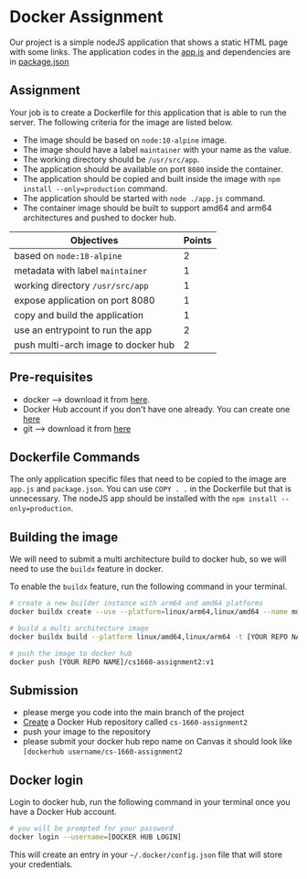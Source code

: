 # Docker Assignment

Our project is a simple nodeJS application that shows a static HTML page with some links. The application codes in the [app.js](app.js) and dependencies are in [package.json](package.json)

## Assignment
Your job is to create a Dockerfile for this application that is able to run the server. The following criteria for the image are listed below.

- The image should be based on `node:10-alpine` image. 
- The image should have a label `maintainer` with your name as the value.
- The working directory should be `/usr/src/app`.
- The application should be available on port `8080` inside the container.
- The application should be copied and built inside the image with `npm install --only=production` command.
- The application should be started with `node ./app.js` command.
- The container image should be built to support amd64 and arm64 architectures and pushed to docker hub.

| Objectives                                     | Points |
|------------------------------------------------|--------|
| based on `node:18-alpine`                      | 2      |
| metadata with label `maintainer`               | 1      |
| working directory `/usr/src/app`               | 1      |
| expose application on port 8080 | 1      |
| copy and build the application                 | 1      |
| use an entrypoint to run the app               | 2      |
| push multi-arch image to docker hub            | 2      |

## Pre-requisites
- docker -->  download it from [here](https://www.docker.com/products/docker-desktop).
- Docker Hub account if you don't have one already. You can create one [here](https://hub.docker.com/signup)
- git --> download it from [here](https://git-scm.com/downloads)


## Dockerfile Commands
The only application specific files that need to be copied to the image are `app.js` and `package.json`. You can use `COPY . .` in the Dockerfile but that is unnecessary. The nodeJS app should be installed with the `npm install --only=production`.

## Building the image
We will need to submit a multi architecture build to docker hub, so we will need to use the `buildx` feature in docker. 

To enable the `buildx` feature, run the following command in your terminal.

```bash 
# create a new builder instance with arm64 and amd64 platforms
docker buildx create --use --platform=linux/arm64,linux/amd64 --name multi-platform-builder

# build a multi architecture image
docker buildx build --platform linux/amd64,linux/arm64 -t [YOUR REPO NAME]/cs1660-assignment2:v1 .

# push the image to docker hub
docker push [YOUR REPO NAME]/cs1660-assignment2:v1
```
## Submission
- please merge you code into the main branch of the project
- [Create](https://docs.docker.com/docker-hub/quickstart/) a Docker Hub repository called `cs-1660-assignment2`
- push your image to the repository
- please submit your docker hub repo name on Canvas it should look like `[dockerhub username/cs-1660-assignment2`

## Docker login
Login to docker hub, run the following command in your terminal once you have a Docker Hub account.

```bash
# you will be prompted for your password
docker login --username=[DOCKER HUB LOGIN]
```

This will create an entry in your `~/.docker/config.json` file that will store your credentials.
